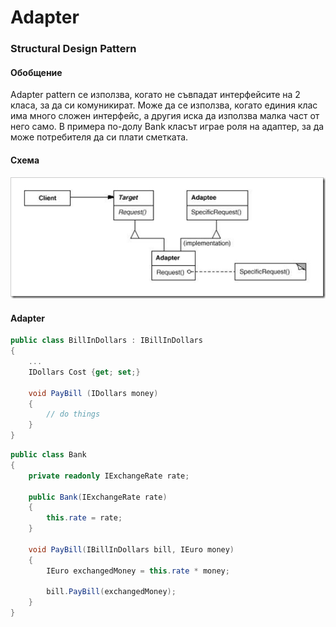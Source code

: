 # Adapter
### Structural Design Pattern

#### Обобщение
Adapter pattern се използва, когато не съвпадат интерфейсите на 2 класа, за да си комуникират.
Може да се използва, когато единия клас има много сложен интерфейс, а другия иска да използва малка част от него само.
В примера по-долу Bank класът играе роля на адаптер, за да може потребителя да си плати сметката.

#### Схема
![pattern structure](imgs/adapter-pattern.png)


#### Adapter
~~~c#
public class BillInDollars : IBillInDollars
{
    ...
    IDollars Cost {get; set;}

    void PayBill (IDollars money)
    {
        // do things
    }
}
~~~

~~~c#
public class Bank
{
    private readonly IExchangeRate rate; 

    public Bank(IExchangeRate rate)
    {
        this.rate = rate;
    }

    void PayBill(IBillInDollars bill, IEuro money)
    {
        IEuro exchangedMoney = this.rate * money;

        bill.PayBill(exchangedMoney);
    }
}
~~~